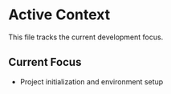 # Active Context

This file tracks the current development focus.

## Current Focus
- Project initialization and environment setup
